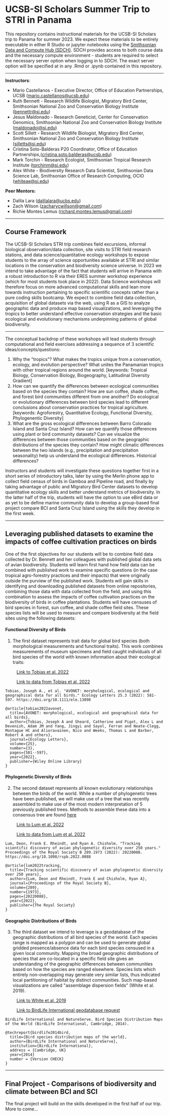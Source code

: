 # UCSB-SI Scholars Summer Trip to STRI in Panama

This repository contains instructional materials for the UCSB-SI Scholars trip to Panama for summer 2023. We expect these materials to be entirely executable in either R Studio or jupyter notebooks using the [Smithsonian Data and Compute Hub (SDCH)](https://smithsonian.2i2c.cloud/). SDCH provides access to both course data and the necessary compute environment - students are required to select the necessary server option when logging in to SDCH. The exact server option will be specified at in any .Rmd or .ipynb contained in this repository. 

--------

**Instructors**:
* Mario Castellanos - Executive Director, Office of Education Partnerships, UCSB (mario.castellanos@ucsb.edu)
* Ruth Bennett - Research Wildlife Biologist, Migratory Bird Center, Smithsonian National Zoo and Conservation Biology Institute (bennettr@si.edu)
* Jesus Maldonado - Research Geneticist, Center for Conservation Genomics, Smithsonian National Zoo and Conservation Biology Institute (maldonadoj@si.edu)
* Scott Sillett - Research Wildlife Biologist, Migratory Bird Center, Smithsonian National Zoo and Conservation Biology Institute (silletts@si.edu)
* Cristina Soto-Balderas P20 Coordinator, Office of Education Partnerships,(cristina.soto.balderas@ucsb.edu)
* Mark Torchin - Research Ecologist, Smithsonian Tropical Research Institute (torchinm@si.edu)
* Alex White - Biodiversity Research Data Scientist, Smithsonian Data Science Lab, Smithsonian Office of Research Computing, OCIO (whiteae@si.edu)

**Peer Mentors:**
* Dalila Lara (dalilalara@ucbs.edu)
* Zach Wilson (zacharycwillson@gmail.com)
* Richie Montes Lemus (richard.montes.lemus@gmail.com)

--------

## Course Framework

The UCSB-SI Scholars STRI trip combines field excursions, informal biological observation/data collection, site visits to STRI field research stations, and data science/quantitative ecology workshops to expose students to the array of science opportunities available at STRI and similar locations in the conservation and biodiversity science universe. In 2023 we intend to take advantage of the fact that students will arrive in Panama with a robust introduction to R via their ERES summer workshop experience (which for most students took place in 2022). Data Science workshops will therefore focus on more advanced computational skills and lean more towards instruction pertaining to specific scientific concepts rather than a pure coding skills bootcamp. We expect to combine field data collection, acquisition of global datasets via the web, using R as a GIS to analyze geographic data and produce map based visualizations, and leveraging the tropics to better understand effective conservation strategies and the basic ecological and evolutionary mechanisms underpinning patterns of global biodiversity. 

--------

The conceptual backdrop of these workshops will lead students through computational and field exercises addressing a sequence of 3 scientific ideas/concepts/questions:

1. Why the "tropics"? What makes the tropics unique from a conservation, ecology, and evolution perspective? What unites the Panamanian tropics with other tropical regions around the world. [keywords: Tropical Biology, Conservation Biology, Biogeography, Latitudinal Diversity Gradient]
2. How can we quantify the differences between ecological communities based on the species they contain? How are sun coffee, shade coffee, and forest bird communities different from one another? Do ecological or evolutionary differences between bird species lead to different conclusions about conservation practices for tropical agriculture. [keywords: Agroforestry, Quantitative Ecology, Functional Diversity, Phylogenentic Diversity]
3. What are the gross ecological differences between Barro Colorado Island and Santa Cruz Island? How can we quantify those differences using plant or bird community datasets? Can we visualize the differences between those communities based on the geographic distributions of the species they contain? How might climatic differences between the two islands (e.g., precipitation and precipitation seasonality) help us understand the ecological differences. Historical differences?

Instructors and students will investigate these questions together first in a short series of introductory talks, later by using the Merlin phone app to collect field census of birds in Gamboa and Pipeline road, and finally by taking advantage of public and Migratory Bird Center datasets to develop quantitative ecology skills and better understand metrics of biodiversity. In the latter half of the trip, students will have the option to use eBird data or as yet to be define marine community data to develop a group-based final project compare BCI and Santa Cruz Island using the skills they develop in the first week. 

------------
## Leveraging published datasets to examine the impacts of coffee cultivation practices on birds

One of the first objectives for our students will be to combine field data collected by Dr. Bennett and her colleagues with published global data sets of avian biodiversity. Students will learn first hand how field data can be combined with published work to examine specific questions (in the case tropical agro-forestry practices and their impacts) that were originally outside the purview of the published work. Students will gain skills in identifying and downloading published datasets from online repositories, combining those data with data collected from the field, and using this combination to assess the impacts of coffee cultivation practices on the biodiversity of birds in coffee plantations. Students will have censuses of bird species in forest, sun coffee, and shade coffee field sites. These species lists will be used to measure and compare biodiversity at the field sites using the following datasets: 

#### Functional Diversity of Birds
1. The first dataset represents trait data for global bird species (both morphological measurements and functional traits). This work combines measurements of museum specimens and field caught individuals of all bird species of the world with known information about their ecological traits:

&emsp; &emsp; [Link to Tobias et al. 2022](https://onlinelibrary.wiley.com/doi/full/10.1111/ele.13898)  

&emsp; &emsp; [Link to data from Tobias et al. 2022](https://figshare.com/s/b990722d72a26b5bfead)

```
Tobias, Joseph A., et al. "AVONET: morphological, ecological and geographical data for all birds." Ecology Letters 25.3 (2022): 581-597. https://doi.org/10.1111/ele.13898

@article{tobias2022avonet,
  title={AVONET: morphological, ecological and geographical data for all birds},
  author={Tobias, Joseph A and Sheard, Catherine and Pigot, Alex L and Devenish, Adam JM and Yang, Jingyi and Sayol, Ferran and Neate-Clegg, Montague HC and Alioravainen, Nico and Weeks, Thomas L and Barber, Robert A and others},
  journal={Ecology Letters},
  volume={25},
  number={3},
  pages={581--597},
  year={2022},
  publisher={Wiley Online Library}
}
```

#### Phylogenetic Diversity of Birds
2. The second dataset represents all known evolutionary relationships between the birds of the world. While a number of phylogenetic trees have been published, we will make use of a tree that was recently assembled to make use of the most modern interpretation of 5 previously published trees. Methods to assemble these data into a consensus tree are found [here](http://blog.phytools.org/2016/04/consensus-methods-and-computing-average.html)

&emsp; &emsp; [Link to Lum et al. 2022](https://royalsocietypublishing.org/doi/10.1098/rspb.2022.0088)  

&emsp; &emsp; [Link to data from Lum et al. 2022](https://doi.org/10.6084/m9.figshare.c.5923562.v1)  

```
Lum, Deon, Frank E. Rheindt, and Ryan A. Chisholm. "Tracking scientific discovery of avian phylogenetic diversity over 250 years." Proceedings of the Royal Society B 289.1973 (2022): 20220088. https://doi.org/10.1098/rspb.2022.0088

@article{lum2022tracking,
  title={Tracking scientific discovery of avian phylogenetic diversity over 250 years},
  author={Lum, Deon and Rheindt, Frank E and Chisholm, Ryan A},
  journal={Proceedings of the Royal Society B},
  volume={289},
  number={1973},
  pages={20220088},
  year={2022},
  publisher={The Royal Society}
}
```
#### Geographic Distributions of Birds
3. The third dataset we intend to leverage is a geodatabase of the geographic distributions of all bird species of the world. Each species range is mapped as a polygon and can be used to generate global gridded presence/absence data for each bird species censused in a given local community. Mapping the broad geographic distributions of species that are co-located in a specific field site gives an understanding of the geographic differences between communities based on how the species are ranged elsewhere. Species lists which entirely non-overlapping may generate very similar lists, thus indicated local partitioning of habitat by distinct communities. Such map-based visualizations are called "assemblage dispersion fields" (White et al. 2019).     

&emsp; &emsp; [Link to White et al. 2019](https://www.nature.com/articles/s41467-019-10253-6)   

&emsp; &emsp; [Link to BirdLife International geodatabase request](http://datazone.birdlife.org/species/requestdis)  

```
BirdLife International and NatureServe. Bird Species Distribution Maps of the World (BirdLife International, Cambridge, 2014).

@techreport{birdlife2014bird,
  title={Bird species distribution maps of the world},
  author={BirdLife International and NatureServe},
  institution={BirdLife International},
  address = {Cambridge, UK}
  year={2014}
  number = {Version CHECK}
}
```
----------
## Final Project - Comparisons of biodiversity and climate between BCI and SCI

The final project will build on the skills developed in the first half of our trip. More to come...



